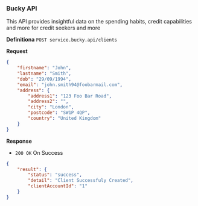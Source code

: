 ### Bucky API
This API provides insightful data on the spending habits, credit capabilities and more for credit seekers and more

**Definitiona**
`POST service.bucky.api/clients`

**Request**
```json
{
    "firstname": "John",
    "lastname": "Smith",
    "dob": "29/09/1994",
    "email": "john.smith94@foobarmail.com",
    "address": {
        "address1": "123 Foo Bar Road",
        "address2": "",
        "city": "London",
        "postcode": "SW1P 4QP",
        "country": "United Kingdom"
    }
}
```

**Response**
- `200 OK` On Success
 
```json
{
    "result": {
        "status": "success",
        "detail": "Client Successfuly Created",
        "clientAccountId": "1"
    }
}
```


